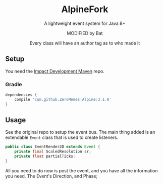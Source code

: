 <div align="center">

# AlpineFork
A lightweight event system for Java 8+

MODIFIED by Bat

Every class will have an author tag as to who made it

</div>

## Setup

You need the [Impact Development Maven](https://impactdevelopment.github.io/maven) repo.

### Gradle

```gradle
dependencies {
    compile 'com.github.ZeroMemes:Alpine:3.1.0'
}
```

## Usage

See the original repo to setup the event bus. The main thing added is an extendable ``Event`` class that is used to create listeners.

```java
public class EventRender2D extends Event {
    private final ScaledResolution sr;
    private float partialTicks;
}
```

All you need to do now is post the event, and you have all the information you need. The Event's Direction, and Phase;
